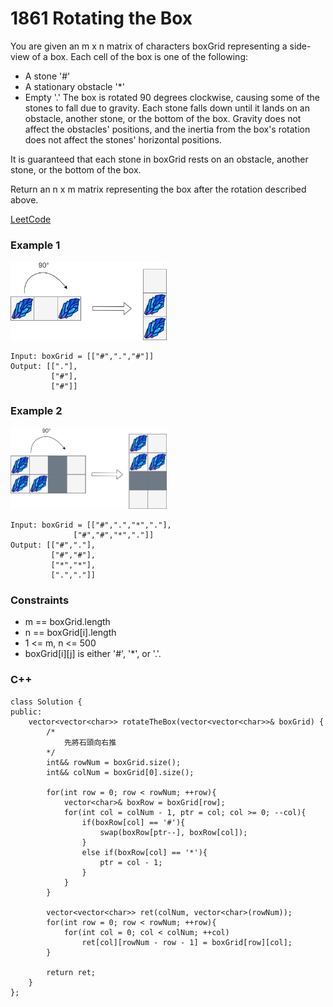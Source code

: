 # 1861 Rotating the Box

You are given an m x n matrix of characters boxGrid representing a side-view of a box. Each cell of the box is one of the following:

* A stone '#'
* A stationary obstacle '*'
* Empty '.'
The box is rotated 90 degrees clockwise, causing some of the stones to fall due to gravity. Each stone falls down until it lands on an obstacle, another stone, or the bottom of the box. Gravity does not affect the obstacles' positions, and the inertia from the box's rotation does not affect the stones' horizontal positions.

It is guaranteed that each stone in boxGrid rests on an obstacle, another stone, or the bottom of the box.

Return an n x m matrix representing the box after the rotation described above.

[LeetCode](https://leetcode.cn/problems/rotating-the-box/description/)

### Example 1

<img src="img/1861-1.png" width = "250"/>

```
Input: boxGrid = [["#",".","#"]]
Output: [["."],
         ["#"],
         ["#"]]
```

### Example 2

<img src="img/1861-2.png" width = "250"/>

```
Input: boxGrid = [["#",".","*","."],
              ["#","#","*","."]]
Output: [["#","."],
         ["#","#"],
         ["*","*"],
         [".","."]]
```

### Constraints

* m == boxGrid.length
* n == boxGrid[i].length
* 1 <= m, n <= 500
* boxGrid[i][j] is either '#', '*', or '.'.


### C++ 

```
class Solution {
public:
    vector<vector<char>> rotateTheBox(vector<vector<char>>& boxGrid) {
        /*
            先將石頭向右推
        */
        int&& rowNum = boxGrid.size();
        int&& colNum = boxGrid[0].size();

        for(int row = 0; row < rowNum; ++row){
            vector<char>& boxRow = boxGrid[row];
            for(int col = colNum - 1, ptr = col; col >= 0; --col){
                if(boxRow[col] == '#'){
                    swap(boxRow[ptr--], boxRow[col]);   
                }
                else if(boxRow[col] == '*'){
                    ptr = col - 1;
                }
            }
        }

        vector<vector<char>> ret(colNum, vector<char>(rowNum));
        for(int row = 0; row < rowNum; ++row){
            for(int col = 0; col < colNum; ++col)
                ret[col][rowNum - row - 1] = boxGrid[row][col];
        }
        
        return ret;
    }
};
```